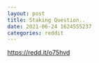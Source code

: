 ```yaml
--- 
layout: post 
title: Staking Question.. 
date: 2021-06-24 1624555237 
categories: reddit 
--- 
```

https://redd.it/o75hvd